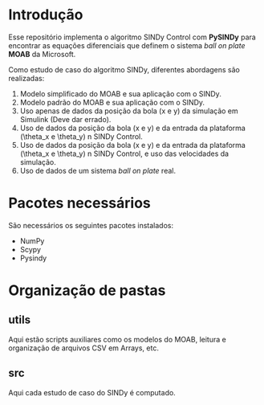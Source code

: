 # Introdução

Esse repositório implementa o algoritmo SINDy Control com **PySINDy** para encontrar as equações diferenciais que definem o sistema _ball on plate_ **MOAB** da Microsoft.

Como estudo de caso do algoritmo SINDy, diferentes abordagens são realizadas:

1. Modelo simplificado do MOAB e sua aplicação com o SINDy.
2. Modelo padrão do MOAB e sua aplicação com o SINDy.
3. Uso apenas de dados da posição da bola (x e y) da simulação em Simulink (Deve dar errado).
4. Uso de dados da posição da bola (x e y) e da entrada da plataforma (\theta_x e \theta_y) n SINDy Control.
5. Uso de dados da posição da bola (x e y) e da entrada da plataforma (\theta_x e \theta_y) n SINDy Control, e uso das velocidades da simulação.
6. Uso de dados de um sistema _ball on plate_ real.

# Pacotes necessários

São necessários os seguintes pacotes instalados:

- NumPy
- Scypy
- Pysindy

# Organização de pastas

## utils

Aqui estão scripts auxiliares como os modelos do MOAB, leitura e organização de arquivos CSV em Arrays, etc.

## src

Aqui cada estudo de caso do SINDy é computado.